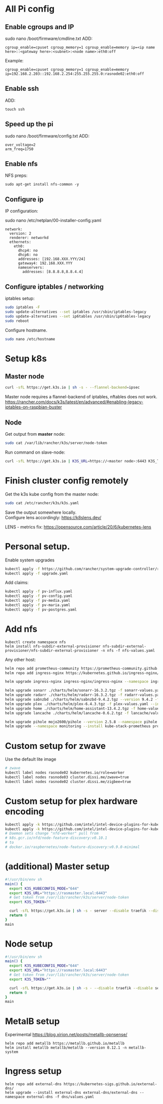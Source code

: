# All Pi config

## Enable cgroups and IP
sudo nano /boot/firmware/cmdline.txt
ADD:
```
cgroup_enable=cpuset cgroup_memory=1 cgroup_enable=memory ip=<ip name here>::<gateway here>:<subnet>:<node name>:eth0:off
```
Example:
```
cgroup_enable=cpuset cgroup_memory=1 cgroup_enable=memory ip=192.168.2.203::192.168.2.254:255.255.255.0:rasnode02:eth0:off
```

## Enable ssh

ADD:
```
touch ssh
```

## Speed up the pi
sudo nano /boot/firmware/config.txt
ADD:
```
over_voltage=2
arm_freq=1750
```

## Enable nfs
NFS preps:
```
sudo apt-get install nfs-common -y
```

## Configure ip
IP configuration:

sudo nano /etc/netplan/00-installer-config.yaml
```
network:
  version: 2
  renderer: networkd
  ethernets:
    eth0:
      dhcp4: no
      dhcp6: no
      addresses: [192.168.XXX.YYY/24]
      gateway4: 192.168.XXX.YYY
      nameservers:
        addresses: [8.8.8.8,8.8.4.4]
```

## Configure iptables / networking
iptables setup:
```bash
sudo iptables -F
sudo update-alternatives --set iptables /usr/sbin/iptables-legacy
sudo update-alternatives --set ip6tables /usr/sbin/ip6tables-legacy
sudo reboot
```
Configure hostname. 
```bash
sudo nano /etc/hostname
```



# Setup k8s


## Master node
```bash
curl -sfL https://get.k3s.io | sh -s - --flannel-backend=ipsec
```
Master node requires a flannel-backend of iptables, nftables does not work.
https://rancher.com/docs/k3s/latest/en/advanced/#enabling-legacy-iptables-on-raspbian-buster


## Node

Get output from __master__ node:
```bash
sudo cat /var/lib/rancher/k3s/server/node-token
```

Run command on slave-node:
```bash
curl -sfL https://get.k3s.io | K3S_URL=https://<master node>:6443 K3S_TOKEN=<token> sh -s -
```

# Finish cluster config remotely

Get the k3s kube config from the master node:
```bash
sudo cat /etc/rancher/k3s/k3s.yaml
```
Save the output somewhere locally.  
Configure lens accordingly:
https://k8slens.dev/


LENS - metrics fix:
https://opensource.com/article/20/6/kubernetes-lens


# Personal setup.

Enable system upgrades
```bash
kubectl apply -f https://github.com/rancher/system-upgrade-controller/releases/download/v0.7.3/system-upgrade-controller.yaml
kubectl apply -f upgrade.yaml
```
Add claims:
```bash
kubectl apply -f pv-influx.yaml
kubectl apply -f pv-config.yaml
kubectl apply -f pv-media.yaml
kubectl apply -f pv-maria.yaml
kubectl apply -f pv-postgres.yaml
```

# Add nfs
```shell
kubectl create namespace nfs
helm install nfs-subdir-external-provisioner nfs-subdir-external-provisioner/nfs-subdir-external-provisioner -n nfs -f nfs-values.yaml
```

Any other host:
```bash
helm repo add prometheus-community https://prometheus-community.github.io/helm-charts
helm repo add ingress-nginx https://kubernetes.github.io/ingress-nginx/

helm upgrade ingress-nginx ingress-nginx/ingress-nginx --namespace ingress-nginx -f nginx-values.yaml --set controller.metrics.enabled=true --set controller.metrics.serviceMonitor.enabled=true --set controller.metrics.serviceMonitor.additionalLabels.release="prometheus"

helm upgrade sonarr ./charts/helm/sonarr-16.3.2.tgz -f sonarr-values.yaml --install
helm upgrade radarr ./charts/helm/radarr-16.3.2.tgz -f radarr-values.yaml --install
helm upgrade sabnzbd ./charts/helm/sabnzbd-9.4.2.tgz --version 9.4.2 -f sabnzbd-values.yaml --install
helm upgrade plex ./charts/helm/plex-6.4.3.tgz -f plex-values.yaml --install
helm upgrade home ./charts/helm/home-assistant-13.4.2.tgz -f home-values.yaml --install
helm upgrade lancache ./charts/helm/lancache-0.6.2.tgz -f lancache/values.yaml -n lancache --install

helm upgrade pihole mojo2600/pihole --version 2.5.8 --namespace pihole -f pihole-values.yaml --install
helm upgrade --namespace monitoring --install kube-stack-prometheus prometheus-community/kube-prometheus-stack -f prometheus-values.yaml --install


```

# Custom setup for zwave
Use the default lite image

```bash
# zwave
kubectl label nodes rasnode02 kubernetes.io/role=worker
kubectl label nodes rasnode03 cluster.dissi.me/zwave=true
kubectl label nodes rasnode02 cluster.dissi.me/zigbee=true

```

# Custom setup for plex hardware encoding

```bash
kubectl apply -k https://github.com/intel/intel-device-plugins-for-kubernetes/deployments/nfd
kubectl apply -k https://github.com/intel/intel-device-plugins-for-kubernetes/deployments/gpu_plugin?ref=v0.23.0
# Daemon sets change "nfd-worker" pull from 
# k8s.gcr.io/nfd/node-feature-discovery:v0.10.1
# to 
# docker.io/raspbernetes/node-feature-discovery:v0.9.0-minimal
```

# (additional) Master setup
```bash
#!/usr/bin/env sh
main() {
  export K3S_KUBECONFIG_MODE="644"
  export K3S_URL="https://rasmaster.local:6443"
  # Get token from /var/lib/rancher/k3s/server/node-token
  export K3S_TOKEN=""

  curl -sfL https://get.k3s.io | sh -s - server --disable traefik --disable servicelb
  return 0
}
main

```

# Node setup

```bash
#!/usr/bin/env sh
main() {
  export K3S_KUBECONFIG_MODE="644"
  export K3S_URL="https://rasmaster.local:6443"
  # Get token from /var/lib/rancher/k3s/server/node-token
  export K3S_TOKEN=""

  curl -sfL https://get.k3s.io | sh -s - --disable traefik --disable servicelb
  return 0
}
main

```



# MetalB setup

Experimental
https://blog.xirion.net/posts/metallb-opnsense/

```shell
helm repo add metallb https://metallb.github.io/metallb
helm install metallb metallb/metallb --version 0.12.1 -n metallb-system

```


# Ingress setup


```shell
helm repo add external-dns https://kubernetes-sigs.github.io/external-dns/
helm upgrade --install external-dns external-dns/external-dns --namespace external-dns -f dns/values.yaml
```